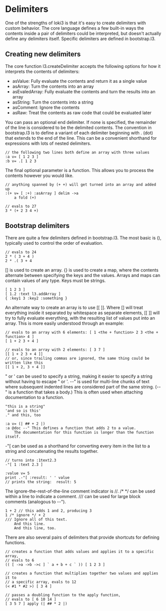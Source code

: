 Delimiters
==========

One of the strengths of loki3 is that it's easy to create delimiters with custom behavior.  The core language defines a few built-in ways the contents inside a pair of delimiters could be interpreted, but doesn't actually define any delimiters itself.  Specific delimiters are defined in bootstrap.l3.

Creating new delimiters
-----------------------

The core function l3.createDelimiter accepts the following options for how it interprets the contents of delimiters:

* asValue:  Fully evaluate the contents and return it as a single value
* asArray:  Turn the contents into an array
* asEvaledArray:  Fully evaluate the contents and turn the results into an array
* asString:  Turn the contents into a string
* asComment:  Ignore the contents
* asRaw:  Treat the contents as raw code that could be evaluated later

You can pass an optional end delimiter.  If none is specified, the remainder of the line is considered to be the delimited contents.  The convention in bootstrap.l3 is to define a variant of each delimiter beginning with . (dot) that extends to the end of the line.  This can be a convenient shorthand for expressions with lots of nested delimiters.

```
// the following two lines both define an array with three values
:a v= [ 1 2 3 ]
:b v= .[ 1 2 3
```

The final optional parameter is a function.  This allows you to process the contents however you would like.

```
// anything spanned by (+ +) will get turned into an array and added up
:(+ v= [ :+) :asArray ] delim ->a
    a fold (+)

// evals to 27
3 * (+ 2 3 4 +)
```

Bootstrap delimiters
--------------------

There are quite a few delimiters defined in bootstrap.l3.  The most basic is (), typically used to control the order of evaluation.

```
// evals to 24
2 * ( 3 + 4 )
2 * .( 3 + 4
```

[] is used to create an array.  {} is used to create a map, where the contents alternate between specifying the keys and the values.  Arrays and maps can contain values of any type.  Keys must be strings.

```
[ 1 2 3 ]
[ 1.2 :text l3.addArray ]
{ :key1 3 :key2 :something }
```

An alternate way to create an array is to use [[ ]].  Where [] will treat everything inside it separated by whitespace as separate elements, [[ ]] will try to fully evaluate everything, with the resulting list of values put into an array.  This is more easily understood through an example:

```
// evals to an array with 6 elements: [ 1 <the + function> 2 3 <the + function> 4 ]
[ 1 + 2 3 + 4 ]

// evals to an array with 2 elements: [ 3 7 ]
[[ 1 + 2 3 + 4 ]]
// or, since trailing commas are ignored, the same thing could be written like this
[[ 1 + 2, 3 + 4 ]]
```


" or ' can be used to specify a string, making it easier to specify a string without having to escape " or '.  --" is used for multi-line chunks of text where subsequent indented lines are considered part of the same string.  (--" is a function that takes a body.)  This is often used when attaching documentation to a function.

```
"this is a string"
'and so is this'
." and this, too

:a v= (| ## + 2 |)
:a @doc --" This defines a function that adds 2 to a value.
	The documentation for this function is longer than the function itself.
```

-"[ can be used as a shorthand for converting every item in the list to a string and concatenating the results together.

```
// turns into :1text2.3
-"[ 1 :text 2.3 ]

:value v= 5
print .-"[ :result: ' ' value
// prints the string:  result: 5
```

The ignore-the-rest-of-the-line comment indicator is //.  /* */ can be used within a line to indicate a comment.  /// can be used for large block comments (analogous to --").

```
1 + 2 // this adds 1 and 2, producing 3
1 /* ignore */ + 2
/// Ignore all of this text.
	And this line.
	And this line, too.
```

There are also several pairs of delimiters that provide shortcuts for defining functions.

```
// creates a function that adds values and applies it to a specific array,
// evals to 6
(( [ ->a ->b ->c ] ` a + b + c ` )) [ 1 2 3 ]

// creates a function that multiplies together two values and applies it to
// a specific array, evals to 12
(< #1 * #2 >) [ 3 4 ]

// passes a doubling function to the apply function,
// evals to [ 6 10 14 ]
[ 3 5 7 ] apply (| ## * 2 |)
```

